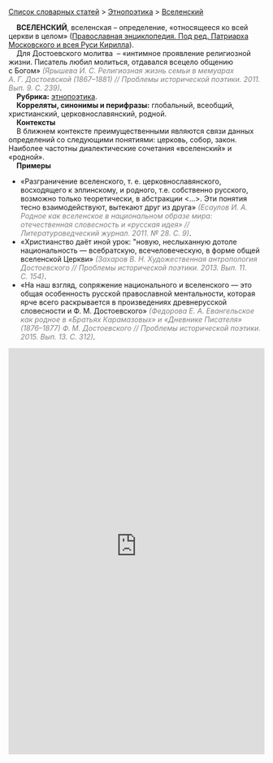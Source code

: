 <style>
st { color: Gray;
  font-style: italic;}
</style>

[Список словарных статей](https://thesaurus-dostoevsky.github.io/Thesaurus/) > [Этнопоэтика](ethnopoe.md) > [Вселенский](вселенский.md) 

&nbsp;&nbsp;&nbsp;&nbsp;**ВСЕЛЕНСКИЙ**, вселенская – определение, «относящееся ко всей церкви в целом» ([Православная энциклопедия. Под ред. Патриарха Московского и всея Руси Кирилла](www.pravenc.ru)).  
&nbsp;&nbsp;&nbsp;&nbsp;Для Достоевского  молитва  – «интимное проявление религиозной жизни. Писатель любил молиться, отдавался всецело общению с Богом» <st>(Ярышева И. С. Религиозная жизнь семьи в мемуарах А. Г. Достоевской (1867–1881) // Проблемы исторической поэтики. 2011. Вып. 9. С. 239)</st>.  
&nbsp;&nbsp;&nbsp;&nbsp;**Рубрика:** [этнопоэтика](ethnopoe.md).  
&nbsp;&nbsp;&nbsp;&nbsp;**Корреляты, синонимы и перифразы:** глобальный, всеобщий, христианский, церковнославянский, родной.  
&nbsp;&nbsp;&nbsp;&nbsp;**Контексты**  
&nbsp;&nbsp;&nbsp;&nbsp;В ближнем контексте преимущественными являются связи данных определений со следующими понятиями: церковь, собор, закон. Наиболее частотны диалектические сочетания «вселенский» и «родной».   <br>
&nbsp;&nbsp;&nbsp;&nbsp;**Примеры**  
* «Разграничение вселенского, т. е. церковнославянского, восходящего к эллинскому, и родного, т.е. собственно русского, возможно только теоретически, в абстракции <…>. Эти понятия тесно взаимодействуют, вытекают друг из друга» <st>(Есаулов И. А. Родное как вселенское в национальном образе мира: отечественная словесность и «русская идея» // Литературоведческий журнал. 2011. № 28. С. 9)</st>.
* «Христианство даёт иной урок: "новую, неслыханную дотоле национальность — всебратскую, всечеловеческую, в форме общей вселенской Церкви» <st>(Захаров В. Н. Художественная антропология Достоевского // Проблемы исторической поэтики. 2013. Вып. 11. С. 154)</st>.
* «На наш взгляд, сопряжение национального и вселенского — это общая особенность русской православной ментальности, которая ярче всего раскрывается в произведениях древнерусской словесности и Ф. М. Достоевского» <st>(Федорова Е. А. Евангельское как родное в «Братьях Карамазовых» и «Дневнике Писателя» (1876–1877) Ф. М. Достоевского // Проблемы исторической поэтики. 2015. Вып. 13. С. 312)</st>.

<iframe src="https://thesaurus-dostoevsky.github.io/nk/вселенский.html" style="border:0px;width:100%;height:800px" allowfullscreen="true" webkitallowfullscreen="true" mozallowfullscreen="true">
